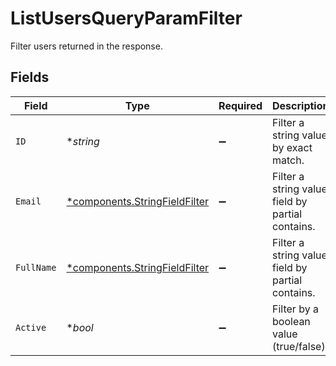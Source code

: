 # ListUsersQueryParamFilter

Filter users returned in the response.


## Fields

| Field                                                                         | Type                                                                          | Required                                                                      | Description                                                                   | Example                                                                       |
| ----------------------------------------------------------------------------- | ----------------------------------------------------------------------------- | ----------------------------------------------------------------------------- | ----------------------------------------------------------------------------- | ----------------------------------------------------------------------------- |
| `ID`                                                                          | **string*                                                                     | :heavy_minus_sign:                                                            | Filter a string value by exact match.                                         |                                                                               |
| `Email`                                                                       | [*components.StringFieldFilter](../../models/components/stringfieldfilter.md) | :heavy_minus_sign:                                                            | Filter a string value field by partial contains.                              |                                                                               |
| `FullName`                                                                    | [*components.StringFieldFilter](../../models/components/stringfieldfilter.md) | :heavy_minus_sign:                                                            | Filter a string value field by partial contains.                              |                                                                               |
| `Active`                                                                      | **bool*                                                                       | :heavy_minus_sign:                                                            | Filter by a boolean value (true/false).                                       | true                                                                          |